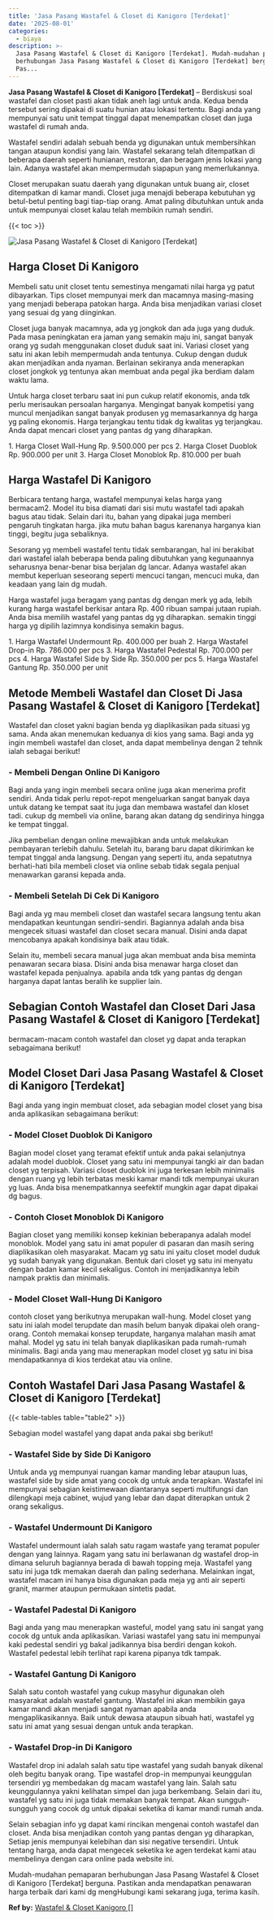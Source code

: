 ```yaml
---
title: 'Jasa Pasang Wastafel & Closet di Kanigoro [Terdekat]'
date: '2025-08-01'
categories:
  - biaya
description: >-
  Jasa Pasang Wastafel & Closet di Kanigoro [Terdekat]. Mudah-mudahan pemaparan
  berhubungan Jasa Pasang Wastafel & Closet di Kanigoro [Terdekat] berguna.
  Pas...
---
```


**Jasa Pasang Wastafel & Closet di Kanigoro \[Terdekat\]** – Berdiskusi soal wastafel dan closet pasti akan tidak aneh lagi untuk anda. Kedua benda tersebut sering dipakai di suatu hunian atau lokasi tertentu. Bagi anda yang mempunyai satu unit tempat tinggal dapat menempatkan closet dan juga wastafel di rumah anda.

Wastafel sendiri adalah sebuah benda yg digunakan untuk membersihkan tangan ataupun kondisi yang lain. Wastafel sekarang telah ditempatkan di beberapa daerah seperti hunianan, restoran, dan beragam jenis lokasi yang lain. Adanya wastafel akan mempermudah siapapun yang memerlukannya.

Closet merupakan suatu daerah yang digunakan untuk buang air, closet ditempatkan di kamar mandi. Closet juga menajdi beberapa kebutuhan yg betul-betul penting bagi tiap-tiap orang. Amat paling dibutuhkan untuk anda untuk mempunyai closet kalau telah membikin rumah sendiri.

{{< toc >}}

![Jasa Pasang Wastafel & Closet di Kanigoro [Terdekat]](/images/wastafel-closet-murah49.png)

## Harga Closet Di Kanigoro

Membeli satu unit closet tentu semestinya mengamati nilai harga yg patut dibayarkan. Tips closet mempunyai merk dan macamnya masing-masing yang menjadi beberapa patokan harga. Anda bisa menjadikan variasi closet yang sesuai dg yang diinginkan.

Closet juga banyak macamnya, ada yg jongkok dan ada juga yang duduk. Pada masa peningkatan era jaman yang semakin maju ini, sangat banyak orang yg sudah menggunakan closet duduk saat ini. Variasi closet yang satu ini akan lebih mempermudah anda tentunya. Cukup dengan duduk akan menjadikan anda nyaman. Berlainan sekiranya anda menerapkan closet jongkok yg tentunya akan membuat anda pegal jika berdiam dalam waktu lama.

Untuk harga closet terbaru saat ini pun cukup relatif ekonomis, anda tdk perlu merisaukan persoalan harganya. Mengingat banyak kompetisi yang muncul menjadikan sangat banyak produsen yg memasarkannya dg harga yg paling ekonomis. Harga terjangkau tentu tidak dg kwalitas yg terjangkau. Anda dapat mencari closet yang pantas dg yang diharapkan.

1\. Harga Closet Wall-Hung Rp. 9.500.000 per pcs 2. Harga Closet Duoblok Rp. 900.000 per unit 3. Harga Closet Monoblok Rp. 810.000 per buah

## Harga Wastafel Di Kanigoro

Berbicara tentang harga, wastafel mempunyai kelas harga yang bermacam2. Model itu bisa diamati dari sisi mutu wastafel tadi apakah bagus atau tidak. Selain dari itu, bahan yang dipakai juga memberi pengaruh tingkatan harga. jika mutu bahan bagus karenanya harganya kian tinggi, begitu juga sebaliknya.

Sesorang yg membeli wastafel tentu tidak sembarangan, hal ini berakibat dari wastafel ialah beberapa benda paling dibutuhkan yang kegunaannya seharusnya benar-benar bisa berjalan dg lancar. Adanya wastafel akan membut keperluan seseorang seperti mencuci tangan, mencuci muka, dan keadaan yang lain dg mudah.

Harga wastafel juga beragam yang pantas dg dengan merk yg ada, lebih kurang harga wastafel berkisar antara Rp. 400 ribuan sampai jutaan rupiah. Anda bisa memilih wastafel yang pantas dg yg diharapkan. semakin tinggi harga yg dipilih lazimnya kondisinya semakin bagus.

1\. Harga Wastafel Undermount Rp. 400.000 per buah 2. Harga Wastafel Drop-in Rp. 786.000 per pcs 3. Harga Wastafel Pedestal Rp. 700.000 per pcs 4. Harga Wastafel Side by Side Rp. 350.000 per pcs 5. Harga Wastafel Gantung Rp. 350.000 per unit

## Metode Membeli Wastafel dan Closet Di Jasa Pasang Wastafel & Closet di Kanigoro \[Terdekat\]

Wastafel dan closet yakni bagian benda yg diaplikasikan pada situasi yg sama. Anda akan menemukan keduanya di kios yang sama. Bagi anda yg ingin membeli wastafel dan closet, anda dapat membelinya dengan 2 tehnik ialah sebagai berikut!

### \- Membeli Dengan Online Di Kanigoro

Bagi anda yang ingin membeli secara online juga akan menerima profit sendiri. Anda tidak perlu repot-repot mengeluarkan sangat banyak daya untuk datang ke tempat saat itu juga dan membawa wastafel dan kloset tadi. cukup dg membeli via online, barang akan datang dg sendirinya hingga ke tempat tinggal.

Jika pembelian dengan online mewajibkan anda untuk melakukan pembayaran terlebih dahulu. Setelah itu, barang baru dapat dikirimkan ke tempat tinggal anda langsung. Dengan yang seperti itu, anda sepatutnya berhati-hati bila membeli closet via online sebab tidak segala penjual menawarkan garansi kepada anda.

### \- Membeli Setelah Di Cek Di Kanigoro

Bagi anda yg mau membeli closet dan wastafel secara langsung tentu akan mendapatkan keuntungan sendiri-sendiri. Bagiannya adalah anda bisa mengecek situasi wastafel dan closet secara manual. Disini anda dapat mencobanya apakah kondisinya baik atau tidak.

Selain itu, membeli secara manual juga akan membuat anda bisa meminta penawaran secara biasa. Disini anda bisa menawar harga closet dan wastafel kepada penjualnya. apabila anda tdk yang pantas dg dengan harganya dapat lantas beralih ke supplier lain.

## Sebagian Contoh Wastafel dan Closet Dari Jasa Pasang Wastafel & Closet di Kanigoro \[Terdekat\]

bermacam-macam contoh wastafel dan closet yg dapat anda terapkan sebagaimana berikut!

## Model Closet Dari Jasa Pasang Wastafel & Closet di Kanigoro \[Terdekat\]

Bagi anda yang ingin membuat closet, ada sebagian model closet yang bisa anda aplikasikan sebagaimana berikut:

### \- Model Closet Duoblok Di Kanigoro

Bagian model closet yang teramat efektif untuk anda pakai selanjutnya adalah model duoblok. Closet yang satu ini mempunyai tangki air dan badan closet yg terpisah. Variasi closet duoblok ini juga terkesan lebih minimalis dengan ruang yg lebih terbatas meski kamar mandi tdk mempunyai ukuran yg luas. Anda bisa menempatkannya seefektif mungkin agar dapat dipakai dg bagus.

### \- Contoh Closet Monoblok Di Kanigoro

Bagian closet yang memiliki konsep kekinian beberapanya adalah model monoblok. Model yang satu ini amat populer di pasaran dan masih sering diaplikasikan oleh masyarakat. Macam yg satu ini yaitu closet model duduk yg sudah banyak yang digunakan. Bentuk dari closet yg satu ini menyatu dengan badan kamar kecil sekaligus. Contoh ini menjadikannya lebih nampak praktis dan minimalis.

### \- Model Closet Wall-Hung Di Kanigoro

contoh closet yang berikutnya merupakan wall-hung. Model closet yang satu ini ialah model terupdate dan masih belum banyak dipakai oleh orang-orang. Contoh memakai konsep terupdate, harganya malahan masih amat mahal. Model yg satu ini telah banyak diaplikasikan pada rumah-rumah minimalis. Bagi anda yang mau menerapkan model closet yg satu ini bisa mendapatkannya di kios terdekat atau via online.

## Contoh Wastafel Dari Jasa Pasang Wastafel & Closet di Kanigoro \[Terdekat\]

{{< table-tables table="table2" >}}

Sebagian model wastafel yang dapat anda pakai sbg berikut!

### \- Wastafel Side by Side Di Kanigoro

Untuk anda yg mempunyai ruangan kamar manding lebar ataupun luas, wastafel side by side amat yang cocok dg untuk anda terapkan. Wastafel ini mempunyai sebagian keistimewaan diantaranya seperti multifungsi dan dilengkapi meja cabinet, wujud yang lebar dan dapat diterapkan untuk 2 orang sekaligus.

### \- Wastafel Undermount Di Kanigoro

Wastafel undermount ialah salah satu ragam wastafe yang teramat populer dengan yang lainnya. Ragam yang satu ini berlawanan dg wastafel drop-in dimana seluruh bagiannya berada di bawah topping meja. Wastafel yang satu ini juga tdk memakan daerah dan paling sederhana. Melainkan ingat, wastafel macam ini hanya bisa digunakan pada meja yg anti air seperti granit, marmer ataupun permukaan sintetis padat.

### \- Wastafel Padestal Di Kanigoro

Bagi anda yang mau menerapkan wasteful, model yang satu ini sangat yang cocok dg untuk anda aplikasikan. Variasi wastafel yang satu ini mempunyai kaki pedestal sendiri yg bakal jadikannya bisa berdiri dengan kokoh. Wastafel pedestal lebih terlihat rapi karena pipanya tdk tampak.

### \- Wastafel Gantung Di Kanigoro

Salah satu contoh wastafel yang cukup masyhur digunakan oleh masyarakat adalah wastafel gantung. Wastafel ini akan membikin gaya kamar mandi akan menjadi sangat nyaman apabila anda mengaplikasikannya. Baik untuk dewasa ataupun sibuah hati, wastafel yg satu ini amat yang sesuai dengan untuk anda terapkan.

### \- Wastafel Drop-in Di Kanigoro

Wastafel drop ini adalah salah satu tipe wastafel yang sudah banyak dikenal oleh begitu banyak orang. Tipe wastafel drop-in mempunyai keunggulan tersendiri yg membedakan dg macam wastafel yang lain. Salah satu keunggulannya yakni kelihatan simpel dan juga berkembang. Selain dari itu, wastafel yg satu ini juga tidak memakan banyak tempat. Akan sungguh-sungguh yang cocok dg untuk dipakai seketika di kamar mandi rumah anda.

Selain sebagian info yg dapat kami rincikan mengenai contoh wastafel dan closet. Anda bisa menjadikan contoh yang pantas dengan yg diharapkan, Setiap jenis mempunyai kelebihan dan sisi negative tersendiri. Untuk tentang harga, anda dapat mengecek seketika ke agen terdekat kami atau membelinya dengan cara online pada website ini.

Mudah-mudahan pemaparan berhubungan Jasa Pasang Wastafel & Closet di Kanigoro \[Terdekat\] berguna. Pastikan anda mendapatkan penawaran harga terbaik dari kami dg mengHubungi kami sekarang juga, terima kasih.

**Ref by:** [Wastafel & Closet Kanigoro []](https://id.wikipedia.org/wiki/Wastafel)
